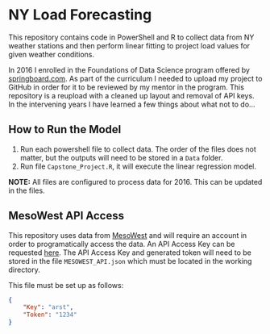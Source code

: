 # NY Load Forecasting

This repository contains code in PowerShell and R to collect data from NY weather stations and then perform linear fitting to project load values for given weather conditions.

In 2016 I enrolled in the Foundations of Data Science program offered by [springboard.com](https://www.springboard.com/). As part of the curriculum I needed to upload my project to GitHub in order for it to be reviewed by my mentor in the program. This repository is a reupload with a cleaned up layout and removal of API keys. In the intervening years I have learned a few things about what not to do...

## How to Run the Model

1. Run each powershell file to collect data. The order of the files does not matter, but the outputs will need to be stored in a `Data` folder.
2. Run file `Capstone_Project.R`, it will execute the linear regression model.

**NOTE:** All files are configured to process data for 2016. This can be updated in the files.

## MesoWest API Access

This repository uses data from [MesoWest](https://mesowest.utah.edu/) and will require an account in order to programatically access the data. An API Access Key can be requested [here](https://developers.synopticdata.com/mesonet/). The API Access Key and generated token will need to be stored in the file `MESOWEST_API.json` which must be located in the working directory.

This file must be set up as follows:

```json
{
    "Key": "arst",
    "Token": "1234"
}
```
